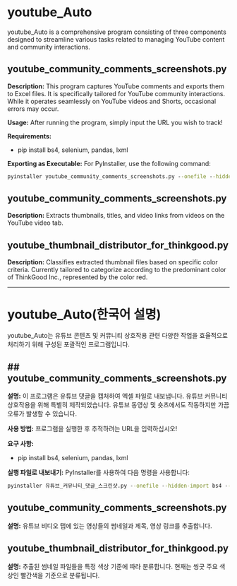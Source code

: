 # youtube_Auto

youtube_Auto is a comprehensive program consisting of three components designed to streamline various tasks related to managing YouTube content and community interactions.

## youtube_community_comments_screenshots.py

**Description:**
This program captures YouTube comments and exports them to Excel files. It is specifically tailored for YouTube community interactions. While it operates seamlessly on YouTube videos and Shorts, occasional errors may occur.

**Usage:**
After running the program, simply input the URL you wish to track!

**Requirements:**
- pip install bs4, selenium, pandas, lxml

**Exporting as Executable:**
For PyInstaller, use the following command:
```cmd
pyinstaller youtube_community_comments_screenshots.py --onefile --hidden-import bs4 --hidden-import selenium --hidden-import time --hidden-import subprocess --hidden-import pandas --hidden-import os --hidden-import re --hidden-import datetime --hidden-import lxml
```

## youtube_community_comments_screenshots.py
**Description:**
Extracts thumbnails, titles, and video links from videos on the YouTube video tab.

## youtube_thumbnail_distributor_for_thinkgood.py
**Description:**
Classifies extracted thumbnail files based on specific color criteria. Currently tailored to categorize according to the predominant color of ThinkGood Inc., represented by the color red.

---
# youtube_Auto(한국어 설명)

youtube_Auto는 유튜브 콘텐츠 및 커뮤니티 상호작용 관련 다양한 작업을 효율적으로 처리하기 위해 구성된 포괄적인 프로그램입니다.

## ## youtube_community_comments_screenshots.py

**설명:**
이 프로그램은 유튜브 댓글을 캡처하여 엑셀 파일로 내보냅니다. 유튜브 커뮤니티 상호작용을 위해 특별히 제작되었습니다. 유튜브 동영상 및 숏츠에서도 작동하지만 가끔 오류가 발생할 수 있습니다.

**사용 방법:**
프로그램을 실행한 후 추적하려는 URL을 입력하십시오!

**요구 사항:**
- pip install bs4, selenium, pandas, lxml

**실행 파일로 내보내기:**
PyInstaller를 사용하여 다음 명령을 사용합니다:
```cmd
pyinstaller 유튜브_커뮤니티_댓글_스크린샷.py --onefile --hidden-import bs4 --hidden-import selenium --hidden-import time --hidden-import subprocess --hidden-import pandas --hidden-import os --hidden-import re --hidden-import datetime --hidden-import lxml
```

## youtube_community_comments_screenshots.py
**설명:**
유튜브 비디오 탭에 있는 영상들의 썸네일과 제목, 영상 링크를 추출합니다.

## youtube_thumbnail_distributor_for_thinkgood.py
**설명:**
추출된 썸네일 파일들을 특정 색상 기준에 따라 분류합니다. 현재는 씽굿 주요 색상인 빨간색을 기준으로 분류됩니다.


